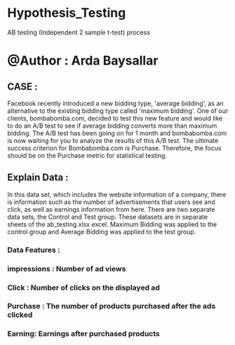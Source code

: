 # Hypothesis_Testing
AB testing (Independent 2 sample t-test) process

# @Author : Arda Baysallar

## CASE :
Facebook recently introduced a new bidding type, 'average bidding',
as an alternative to the existing bidding type called 'maximum bidding'.
One of our clients, bombabomba.com, decided to test this new feature and
would like to do an A/B test to see if average bidding converts more than maximum bidding.
The A/B test has been going on for 1 month and bombabomba.com is now
waiting for you to analyze the results of this A/B test.
The ultimate success criterion for Bombabomba.com is Purchase.
Therefore, the focus should be on the Purchase metric for statistical testing.


## Explain Data :
In this data set, which includes the website information of a company,
there is information such as the number of advertisements that users see
and click, as well as earnings information from here. There are two separate
data sets, the Control and Test group. These datasets are in separate sheets
of the ab_testing.xlsx excel. Maximum Bidding was applied to the control group
and Average Bidding was applied to the test group.


### Data Features :
### impressions : Number of ad views
### Click : Number of clicks on the displayed ad
### Purchase : The number of products purchased after the ads clicked
### Earning: Earnings after purchased products

